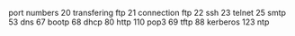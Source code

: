 port numbers
20 transfering ftp
21 connection ftp
22 ssh
23 telnet
25 smtp
53 dns
67 bootp
68 dhcp
80 http
110 pop3
69 tftp
88 kerberos
123 ntp
